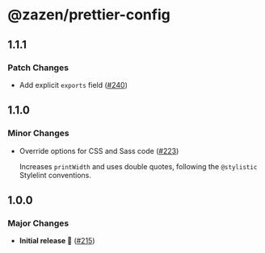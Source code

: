 # @zazen/prettier-config

## 1.1.1

### Patch Changes

- Add explicit `exports` field ([#240](https://github.com/stormwarning/zazen/pull/240))

## 1.1.0

### Minor Changes

- Override options for CSS and Sass code ([#223](https://github.com/stormwarning/zazen/pull/223))

  Increases `printWidth` and uses double quotes, following the `@stylistic` Stylelint conventions.

## 1.0.0

### Major Changes

- **Initial release 🎉** ([#215](https://github.com/stormwarning/zazen/pull/215))
